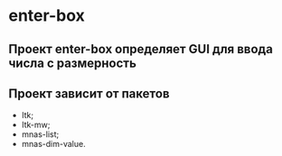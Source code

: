 # enter-box
## Проект enter-box определяет GUI для ввода числа с размерность

## Проект зависит от пакетов
- ltk;
- ltk-mw;
- mnas-list;
- mnas-dim-value.